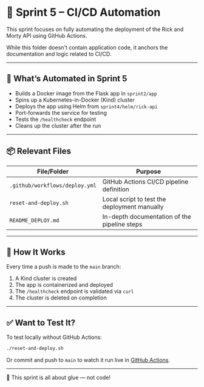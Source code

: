 
# 🧪 Sprint 5 – CI/CD Automation

This sprint focuses on fully automating the deployment of the Rick and Morty API using GitHub Actions.

While this folder doesn't contain application code, it anchors the documentation and logic related to CI/CD.

---

## 🔧 What’s Automated in Sprint 5

- Builds a Docker image from the Flask app in `sprint2/app`
- Spins up a Kubernetes-in-Docker (Kind) cluster
- Deploys the app using Helm from `sprint4/helm/rick-api`
- Port-forwards the service for testing
- Tests the `/healthcheck` endpoint
- Cleans up the cluster after the run

---

## 📦 Relevant Files

| File/Folder                             | Purpose                                               |
|----------------------------------------|-------------------------------------------------------|
| `.github/workflows/deploy.yml`         | GitHub Actions CI/CD pipeline definition              |
| `reset-and-deploy.sh`                  | Local script to test the deployment manually          |
| `README_DEPLOY.md`                     | In-depth documentation of the pipeline steps          |

---

## 🚀 How It Works

Every time a push is made to the `main` branch:
1. A Kind cluster is created
2. The app is containerized and deployed
3. The `/healthcheck` endpoint is validated via `curl`
4. The cluster is deleted on completion

---

## ✅ Want to Test It?

To test locally without GitHub Actions:

```bash
./reset-and-deploy.sh
```

Or commit and push to `main` to watch it run live in [GitHub Actions](https://github.com/your-repo/actions).

---

📌 This sprint is all about glue — not code!

